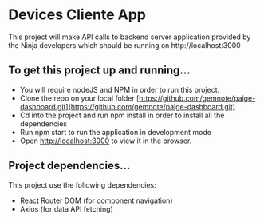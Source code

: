 # Devices Cliente App

This project will make API calls to backend server application provided by the Ninja developers which should be running on http://localhost:3000

## To get this project up and running...

- You will require nodeJS and NPM in order to run this project.
- Clone the repo on your local folder [https://github.com/gemnote/paige-dashboard.git](https://github.com/gemnote/paige-dashboard.git)
- Cd into the project and run npm install in order to install all the dependencies
- Run npm start to run the application in development mode
- Open [http://localhost:3000](http://localhost:3000) to view it in the browser.

## Project dependencies...

This project use the following dependencies:

- React Router DOM (for component navigation)
- Axios (for data API fetching)
